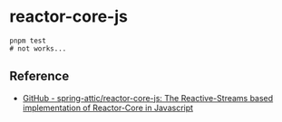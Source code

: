 # reactor-core-js

```shell
pnpm test
# not works...
```

## Reference

- [GitHub - spring-attic/reactor-core-js: The Reactive-Streams based implementation of Reactor-Core in Javascript](https://github.com/spring-attic/reactor-core-js)
